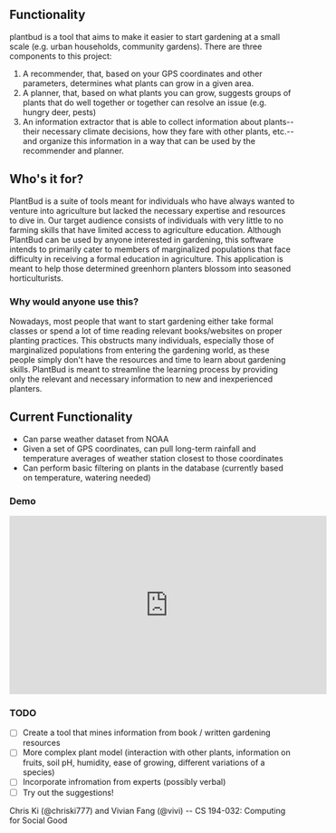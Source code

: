 ## Functionality

plantbud is a tool that aims to make it easier to start gardening at a small
scale (e.g. urban households, community gardens). There are three components to
this project:

1. A recommender, that, based on your GPS coordinates and other parameters,
   determines what plants can grow in a given area.
2. A planner, that, based on what plants you can grow, suggests groups of plants
   that do well together or together can resolve an issue (e.g. hungry deer,
   pests)
3. An information extractor that is able to collect information about
   plants--their necessary climate decisions, how they fare with other plants,
   etc.--and organize this information in a way that can be used by
   the recommender and planner.

## Who's it for?

PlantBud is a suite of tools meant for individuals who have always wanted to
venture into agriculture but lacked the necessary expertise and resources to
dive in. Our target audience consists of individuals with very little to no
farming skills that have limited access to agriculture education. Although
PlantBud can be used by anyone interested in gardening, this software intends to
primarily cater to members of marginalized populations that face difficulty in
receiving a formal education in agriculture. This application is meant to help
those determined greenhorn planters blossom into seasoned horticulturists. 

### Why would anyone use this?

Nowadays, most people that want to start gardening either take formal classes or
spend a lot of time reading relevant books/websites on proper planting
practices. This obstructs many individuals, especially those of marginalized
populations from entering the gardening world, as these people simply don't have
the resources and time to learn about gardening skills. PlantBud is meant to
streamline the learning process by providing only the relevant and necessary
information to new and inexperienced planters. 

## Current Functionality
- Can parse weather dataset from NOAA
- Given a set of GPS coordinates, can pull long-term rainfall and temperature
  averages of weather station closest to those coordinates
- Can perform basic filtering on plants in the database (currently based on
    temperature, watering needed)

### Demo
<div align="center"><iframe width="560" height="315"
src="https://www.youtube.com/embed/ED2jiTB7nxc" frameborder="0"
allowfullscreen></iframe></div>


### TODO
- [ ] Create a tool that mines information from book / written gardening
      resources
- [ ] More complex plant model (interaction with other plants, information on
      fruits, soil pH, humidity, ease of growing, different variations of a
      species)
- [ ] Incorporate infromation from experts (possibly verbal)
- [ ] Try out the suggestions!

Chris Ki (@chriski777) and Vivian Fang (@vivi) -- CS 194-032: Computing for
Social Good
